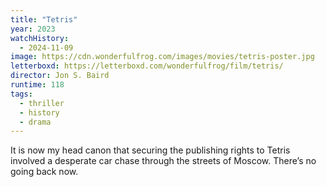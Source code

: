 ```yaml
---
title: "Tetris"
year: 2023
watchHistory:
  - 2024-11-09
image: https://cdn.wonderfulfrog.com/images/movies/tetris-poster.jpg
letterboxd: https://letterboxd.com/wonderfulfrog/film/tetris/
director: Jon S. Baird
runtime: 118
tags:
  - thriller
  - history
  - drama
---
```


It is now my head canon that securing the publishing rights to Tetris involved a desperate car chase through the streets of Moscow. There’s no going back now.
